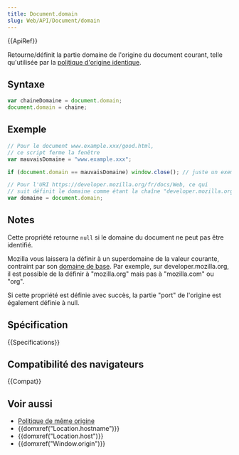 ```yaml
---
title: Document.domain
slug: Web/API/Document/domain
---
```


{{ApiRef}}

Retourne/définit la partie domaine de l'origine du document courant, telle qu'utilisée par la [politique d'origine identique](/fr/docs/Web/Security/Same-origin_policy).

## Syntaxe

```js
var chaineDomaine = document.domain;
document.domain = chaine;
```

## Exemple

```js
// Pour le document www.example.xxx/good.html,
// ce script ferme la fenêtre
var mauvaisDomaine = "www.example.xxx";

if (document.domain == mauvaisDomaine) window.close(); // juste un exemple - window.close() n'a parfois aucun effet.
```

```js
// Pour l'URI https://developer.mozilla.org/fr/docs/Web, ce qui
// suit définit le domaine comme étant la chaîne "developer.mozilla.org"
var domaine = document.domain;
```

## Notes

Cette propriété retourne `null` si le domaine du document ne peut pas être identifié.

Mozilla vous laissera la définir à un superdomaine de la valeur courante, contraint par son [domaine de base](/fr/docs/XPCOM_Interface_Reference/nsIEffectiveTLDService#getBaseDomain.28.29). Par exemple, sur developer.mozilla.org, il est possible de la définir à "mozilla.org" mais pas à "mozilla.com" ou "org".

Si cette propriété est définie avec succès, la partie "port" de l'origine est également définie à null.

## Spécification

{{Specifications}}

## Compatibilité des navigateurs

{{Compat}}

## Voir aussi

- [Politique de même origine](/fr/docs/Web/Security/Same-origin_policy)
- {{domxref("Location.hostname")}}
- {{domxref("Location.host")}}
- {{domxref("Window.origin")}}
